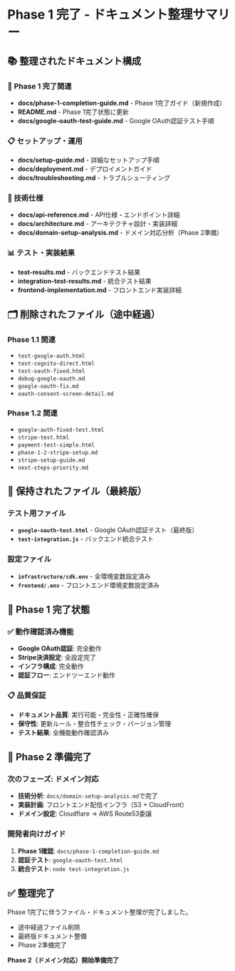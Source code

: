 # Phase 1 完了 - ドキュメント整理サマリー

## 📚 整理されたドキュメント構成

### 🎯 Phase 1 完了関連
- **docs/phase-1-completion-guide.md** - Phase 1完了ガイド（新規作成）
- **README.md** - Phase 1完了状態に更新
- **docs/google-oauth-test-guide.md** - Google OAuth認証テスト手順

### 📋 セットアップ・運用
- **docs/setup-guide.md** - 詳細なセットアップ手順
- **docs/deployment.md** - デプロイメントガイド
- **docs/troubleshooting.md** - トラブルシューティング

### 🔧 技術仕様
- **docs/api-reference.md** - API仕様・エンドポイント詳細
- **docs/architecture.md** - アーキテクチャ設計・実装詳細
- **docs/domain-setup-analysis.md** - ドメイン対応分析（Phase 2準備）

### 📊 テスト・実装結果
- **test-results.md** - バックエンドテスト結果
- **integration-test-results.md** - 統合テスト結果
- **frontend-implementation.md** - フロントエンド実装詳細

## 🗂️ 削除されたファイル（途中経過）

### Phase 1.1 関連
- `test-google-auth.html`
- `test-cognito-direct.html`
- `test-oauth-fixed.html`
- `debug-google-oauth.md`
- `google-oauth-fix.md`
- `oauth-consent-screen-detail.md`

### Phase 1.2 関連
- `google-auth-fixed-test.html`
- `stripe-test.html`
- `payment-test-simple.html`
- `phase-1-2-stripe-setup.md`
- `stripe-setup-guide.md`
- `next-steps-priority.md`

## 📁 保持されたファイル（最終版）

### テスト用ファイル
- **`google-oauth-test.html`** - Google OAuth認証テスト（最終版）
- **`test-integration.js`** - バックエンド統合テスト

### 設定ファイル
- **`infrastructure/cdk.env`** - 全環境変数設定済み
- **`frontend/.env`** - フロントエンド環境変数設定済み

## 🎯 Phase 1 完了状態

### ✅ 動作確認済み機能
- **Google OAuth認証**: 完全動作
- **Stripe決済設定**: 全設定完了
- **インフラ構成**: 完全動作
- **認証フロー**: エンドツーエンド動作

### 📋 品質保証
- **ドキュメント品質**: 実行可能・完全性・正確性確保
- **保守性**: 更新ルール・整合性チェック・バージョン管理
- **テスト結果**: 全機能動作確認済み

## 🚀 Phase 2 準備完了

### 次のフェーズ: ドメイン対応
- **技術分析**: `docs/domain-setup-analysis.md`で完了
- **実装計画**: フロントエンド配信インフラ（S3 + CloudFront）
- **ドメイン設定**: Cloudflare → AWS Route53委譲

### 開発者向けガイド
1. **Phase 1確認**: `docs/phase-1-completion-guide.md`
2. **認証テスト**: `google-oauth-test.html`
3. **統合テスト**: `node test-integration.js`

## ✅ 整理完了

Phase 1完了に伴うファイル・ドキュメント整理が完了しました。
- 途中経過ファイル削除
- 最終版ドキュメント整備
- Phase 2準備完了

**Phase 2（ドメイン対応）開始準備完了**